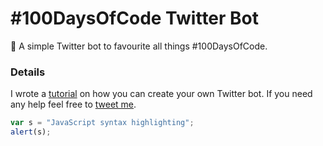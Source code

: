 # #100DaysOfCode Twitter Bot
🤖 A simple Twitter bot to favourite all things #100DaysOfCode.

###  Details
I wrote a [tutorial](https://medium.com/@ajukco/how-i-built-a-twitter-bot-for-100daysofcode-768ef5e12405) on how you can create your own Twitter bot. If you need any help feel free to [tweet me](https://twitter.com/ajukco).

```javascript
var s = "JavaScript syntax highlighting";
alert(s);
```
